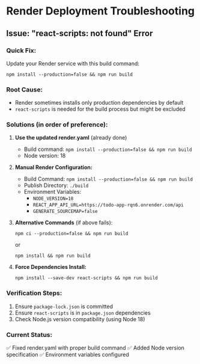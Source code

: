 # Render Deployment Troubleshooting

## Issue: "react-scripts: not found" Error

### Quick Fix:
Update your Render service with this build command:
```
npm install --production=false && npm run build
```

### Root Cause:
- Render sometimes installs only production dependencies by default
- `react-scripts` is needed for the build process but might be excluded

### Solutions (in order of preference):

1. **Use the updated render.yaml** (already done)
   - Build command: `npm install --production=false && npm run build`
   - Node version: 18

2. **Manual Render Configuration:**
   - Build Command: `npm install --production=false && npm run build`
   - Publish Directory: `./build`
   - Environment Variables:
     - `NODE_VERSION=18`
     - `REACT_APP_API_URL=https://todo-app-rqn6.onrender.com/api`
     - `GENERATE_SOURCEMAP=false`

3. **Alternative Commands** (if above fails):
   ```
   npm ci --production=false && npm run build
   ```
   or
   ```
   npm install && npm run build
   ```

4. **Force Dependencies Install:**
   ```
   npm install --save-dev react-scripts && npm run build
   ```

### Verification Steps:
1. Ensure `package-lock.json` is committed
2. Ensure `react-scripts` is in `package.json` dependencies
3. Check Node.js version compatibility (using Node 18)

### Current Status:
✅ Fixed render.yaml with proper build command
✅ Added Node version specification
✅ Environment variables configured
